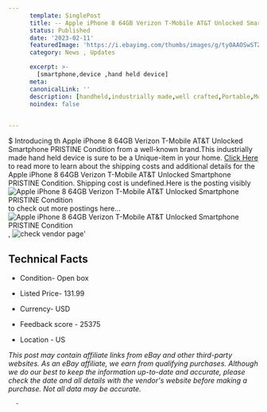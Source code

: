 ```yaml
---
      template: SinglePost
      title: -- Apple iPhone 8 64GB Verizon T-Mobile AT&T Unlocked Smartphone PRISTINE Condition
      status: Published
      date: '2023-02-11'
      featuredImage: 'https://i.ebayimg.com/thumbs/images/g/ty0AAOSwSTZjXDqh/s-l225.jpg'
      category: News , Updates

      excerpt: >-
        [smartphone,device ,hand held device]
      meta:
      canonicalLink: ''
      description: [handheld,industrially made,well crafted,Portable,Mobile,Compact,Convenient,Lightweight,Maneuverable,Man-portable,Miniature,Carriable,Hand-held,Light,Holdable,Transportable,Mobile device,Pocket-sized,On-the-go,Wireless,Cordless,Compact size,Convenient size, smartphone,device ,hand held device]
      noindex: false
      

---
```

$
      Introducing th Apple iPhone 8 64GB Verizon T-Mobile AT&T Unlocked Smartphone PRISTINE Condition from a well-known brand.This industrially made hand held device is sure to be a Unique-item in your home. [Click Here](https://www.ebay.com/itm/175468289545?hash=item28dab99e09%3Ag%3Aty0AAOSwSTZjXDqh&mkevt=1&mkcid=1&mkrid=711-53200-19255-0&campid=%253CePNCampaignId%253E&customid=%253CreferenceId%253E&toolid=10049) to read more to learn about the shipping costs and additional details for the Apple iPhone 8 64GB Verizon T-Mobile AT&T Unlocked Smartphone PRISTINE Condition. Shipping cost is undefined.Here is the posting visibly ![Apple iPhone 8 64GB Verizon T-Mobile AT&T Unlocked Smartphone PRISTINE Condition](https://i.ebayimg.com/thumbs/images/g/ty0AAOSwSTZjXDqh/s-l225.jpg) to check out more postings here... ![Apple iPhone 8 64GB Verizon T-Mobile AT&T Unlocked Smartphone PRISTINE Condition](https://i.ebayimg.com/images/g/ty0AAOSwSTZjXDqh/s-l1200.jpg), ![check vendor page](https://origin-galleryplus.ebayimg.com/ws/web/175468289545_2_0_1/225x225.jpg,https://origin-galleryplus.ebayimg.com/ws/web/175468289545_3_0_1/225x225.jpg)'

      

 ## Technical Facts 



     
      

 - Condition- Open box 


      

 - Listed Price- 131.99 


      

 - Currency- USD 


      

 - Feedback score - 25375 


      

 - Location - US 


      
      

 *_This post may contain affiliate links from eBay and other third-party websites. As an eBay affiliate, we earn from qualifying purchases. Although we do our best to keep the information up-to-date and accurate, please check the date and all details with the vendor's website before making a purchase. Not all data may be accurate._*




      -
